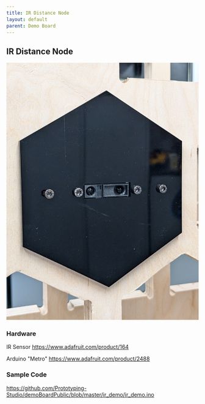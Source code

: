 ```yaml
---
title: IR Distance Node
layout: default
parent: Demo Board
---
```

## IR Distance Node
![](../attachments/pxl_20240711_130039653.jpg)
### Hardware
IR Sensor <https://www.adafruit.com/product/164>

Arduino "Metro" <https://www.adafruit.com/product/2488>

### Sample Code
<https://github.com/Prototyping-Studio/demoBoardPublic/blob/master/ir_demo/ir_demo.ino>
